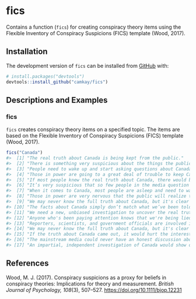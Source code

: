 
<!-- README.md is generated from README.Rmd. Please edit that file -->

# fics

Contains a function (`fics`) for creating conspiracy theory items using
the Flexible Inventory of Conspiracy Suspicions (FICS) template (Wood,
2017).

## Installation

The development version of `fics` can be installed from
[GitHub](https://github.com/) with:

``` r
# install.packages("devtools")
devtools::install_github("camkay/fics")
```

## Descriptions and Examples

### fics

`fics` creates conspiracy theory items on a specified topic. The items
are based on the Flexible Inventory of Conspiracy Suspicions (FICS)
template (Wood, 2017).

``` r
fics("Canada")
#>  [1] "The real truth about Canada is being kept from the public."                                                                  
#>  [2] "There is something very suspicious about the things the public has been told about Canada."                                  
#>  [3] "People need to wake up and start asking questions about Canada."                                                             
#>  [4] "Those in power are going to a great deal of trouble to keep Canada from being thoroughly investigated."                      
#>  [5] "If most people knew the real truth about Canada, there would be riots in the streets."                                       
#>  [6] "It’s very suspicious that so few people in the media question whether we’re being told the truth about Canada."              
#>  [7] "When it comes to Canada, most people are asleep and need to wake up."                                                        
#>  [8] "Those in power are very nervous that the public will realize the truth about Canada."                                        
#>  [9] "We may never know the full truth about Canada, but it's clear that the mainstream story is a complete lie."                  
#> [10] "The facts about Canada simply don’t match what we’ve been told by 'experts' and the mainstream media."                       
#> [11] "We need a new, unbiased investigation to uncover the real truth about Canada."                                               
#> [12] "Anyone who's been paying attention knows that we're being lied to about Canada, but most people are simply brainwashed."     
#> [13] "Reporters, scientists, and government officials are involved in a conspiracy to cover up important information about Canada."
#> [14] "We may never know the full truth about Canada, but it's clear that the mainstream story is a complete lie."                  
#> [15] "If the truth about Canada came out, it would hurt the interests of some extremely powerful people."                          
#> [16] "The mainstream media could never have an honest discussion about Canada - there are too many powerful interests at work."    
#> [17] "An impartial, independent investigation of Canada would show once and for all that we've been lied to on a massive scale."
```

## References

Wood, M. J. (2017). Conspiracy suspicions as a proxy for beliefs in
conspiracy theories: Implications for theory and measurement. *British
Journal of Psychology, 108*(3), 507–527.
<https://doi.org/10.1111/bjop.12231>
